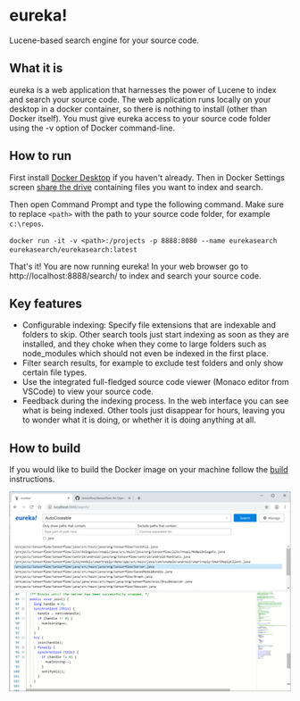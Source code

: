 # eureka!
Lucene-based search engine for your source code.

## What it is

eureka is a web application that harnesses the power of Lucene to index and search your source code. The web application runs locally on your desktop in a docker container, so there is nothing to install (other than Docker itself). You must give eureka access to your source code folder using the -v option of Docker command-line.

## How to run

First install [Docker Desktop](https://docs.docker.com/docker-for-windows/install/) if you haven't already. Then in Docker Settings screen [share the drive](https://docs.docker.com/docker-for-windows/#shared-drives) containing files you want to index and search.

Then open Command Prompt and type the following command. Make sure to replace ```<path>``` with the path to your source code folder, for example ```c:\repos```.

```
docker run -it -v <path>:/projects -p 8888:8080 --name eurekasearch eurekasearch/eurekasearch:latest
```

That's it! You are now running eureka! In your web browser go to http://localhost:8888/search/ to index and search your source code.

## Key features
* Configurable indexing: Specify file extensions that are indexable and folders to skip. Other search tools just start indexing as soon as they are installed, and they choke when they come to large folders such as node_modules which should not even be indexed in the first place.
* Filter search results, for example to exclude test folders and only show certain file types.
* Use the integrated full-fledged source code viewer (Monaco editor from VSCode) to view your source code.
* Feedback during the indexing process. In the web interface you can see what is being indexed. Other tools just disappear for hours, leaving you to wonder what it is doing, or whether it is doing anything at all.

## How to build
If you would like to build the Docker image on your machine follow the [build](Build.md) instructions.

![Screenshot of search page](/images/eureka_search_screen.png?raw=true)
